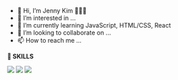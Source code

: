 - 👋 Hi, I’m Jenny Kim 👩🏻‍💻
- 👀 I’m interested in ...
- 🌱 I’m currently learning JavaScript, HTML/CSS, React
- 💞️ I’m looking to collaborate on ...
- 📫 How to reach me ...


**💪 SKILLS**

<img src="https://img.shields.io/badge/JavaScript-F7DF1E?style=flat-square&logo=JavaScript&logoColor=black"/>  <img src="https://img.shields.io/badge/HTML-E34F26?style=flat-square&logo=HTML5&logoColor=red"/>
<img src="https://img.shields.io/badge/Android-3DDC84?style=flat-square&logo=Android&logoColor=white"/>



<!---
jenjenhub/jenjenhub is a ✨ special ✨ repository because its `README.md` (this file) appears on your GitHub profile.
You can click the Preview link to take a look at your changes.
--->
